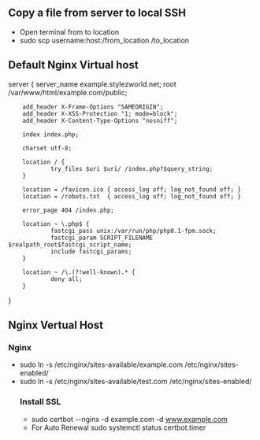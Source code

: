 
## Copy a file from server to local SSH
- Open terminal from to location
- sudo scp username:host:/from_location /to_location


## Default Nginx Virtual host 

server {
        server_name example.stylezworld.net;
        root /var/www/html/example.com/public;

        add_header X-Frame-Options "SAMEORIGIN";
        add_header X-XSS-Protection "1; mode=block";
        add_header X-Content-Type-Options "nosniff";

        index index.php;

        charset utf-8;

        location / {
                try_files $uri $uri/ /index.php?$query_string;
        }

        location = /favicon.ico { access_log off; log_not_found off; }
        location = /robots.txt  { access_log off; log_not_found off; }

        error_page 404 /index.php;

        location ~ \.php$ {
                fastcgi_pass unix:/var/run/php/php8.1-fpm.sock;
                fastcgi_param SCRIPT_FILENAME $realpath_root$fastcgi_script_name;
                include fastcgi_params;
        }

        location ~ /\.(?!well-known).* {
                deny all;
        }
}

## Nginx Vertual Host
### Nginx 
- sudo ln -s /etc/nginx/sites-available/example.com /etc/nginx/sites-enabled/
- sudo ln -s /etc/nginx/sites-available/test.com /etc/nginx/sites-enabled/
  ### Install SSL
  - sudo certbot --nginx -d example.com -d www.example.com
  - For Auto Renewal   sudo systemctl status certbot.timer


